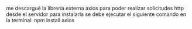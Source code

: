 me descargué la librería externa axios para poder realizar solicitudes http desde el servidor
para instalarla se debe ejecutar el siguiente comando en la terminal:
                                npm install axios